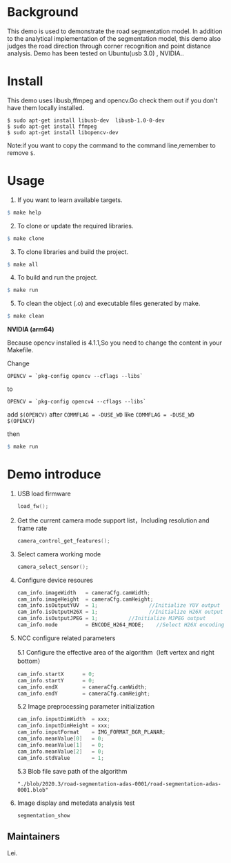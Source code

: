 # Background

This demo is used to demonstrate the road segmentation model. In addition to the analytical implementation of the  segmentation model, this demo also judges the road direction through corner recognition and point distance analysis. Demo has been tested on Ubuntu(usb 3.0) , NVIDIA..

# Install

This demo uses libusb,ffmpeg and opencv.Go check them out if you don't have them locally installed.

```shell
$ sudo apt-get install libusb-dev  libusb-1.0-0-dev
$ sudo apt-get install ffmpeg
$ sudo apt-get install libopencv-dev
```

Note:if you want to copy the command to the command line,remember to remove `$`.

# Usage

1. If you want to learn available targets.

```makefile
$ make help
```

2.  To clone or update the required libraries.

```makefile
$ make clone
```

3. To clone libraries and build the project.

```makefile
$ make all
```

4. To build and run the project.

```makefile
$ make run
```

5. To clean the object (.o) and executable files generated by make.

```makefile
$ make clean
```



**NVIDIA (arm64)**

Because opencv installed is 4.1.1,So you need to change the content in your Makefile.

Change 
```shell
OPENCV = `pkg-config opencv --cflags --libs`
```
to 
```shell
OPENCV = `pkg-config opencv4 --cflags --libs`
```

add `$(OPENCV)` after `COMMFLAG = -DUSE_WD`
like `COMMFLAG = -DUSE_WD $(OPENCV)`

then

```makefile
$ make run
```


# Demo introduce 

1. USB load firmware

   ```c++
   load_fw();
   ```

2. Get the current camera mode support list，Including resolution and frame rate

   ```c++
   camera_control_get_features();
   ```

3. Select camera working mode

   ```c++
   camera_select_sensor();
   ```

4. Configure device resoures

   ```c++
   cam_info.imageWidth   = cameraCfg.camWidth;　
   cam_info.imageHeight  = cameraCfg.camHeight;　　
   cam_info.isOutputYUV  = 1;　　　　　　　　　　//Initialize YUV output
   cam_info.isOutputH26X = 1;　　　　　　　　　　//Initialize H26X output
   cam_info.isOutputJPEG = 1;          //Initialize MJPEG output
   cam_info.mode         = ENCODE_H264_MODE;    //Select H26X encoding mode, 264/265
   ```

5. NCC configure related parameters

   5.1 Configure the effective area of the algorithm（left vertex and right bottom）

   ```c++
   cam_info.startX      = 0;
   cam_info.startY      = 0;
   cam_info.endX        = cameraCfg.camWidth;
   cam_info.endY        = cameraCfg.camHeight;
   ```

   5.2 Image preprocessing parameter initialization

   ```c++
   cam_info.inputDimWidth  = xxx;
   cam_info.inputDimHeight = xxx;
   cam_info.inputFormat    = IMG_FORMAT_BGR_PLANAR;
   cam_info.meanValue[0]   = 0;
   cam_info.meanValue[1]   = 0;
   cam_info.meanValue[2]   = 0;
   cam_info.stdValue       = 1;
   ```

   5.3 Blob file save path of the algorithm 

   ```shell
   "./blob/2020.3/road-segmentation-adas-0001/road-segmentation-adas-0001.blob"
   ```

6. Image display and metedata analysis test

   ```
   segmentation_show
   ```

   

## Maintainers

Lei.
